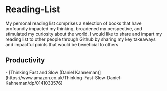 # Reading-List
My personal reading list comprises a selection of books that have profoundly impacted my thinking, broadened my perspective, and stimulated my curiosity about the world. I would like to share and impart my reading list to other people through Github by sharing my key takeaways and impactful points that would be beneficial to others


## Productivity 
<detail>
  <summary>- [Thinking Fast and Slow (Daniel Kahneman)](https://www.amazon.co.uk/Thinking-Fast-Slow-Daniel-Kahneman/dp/0141033576) </summary>

  
